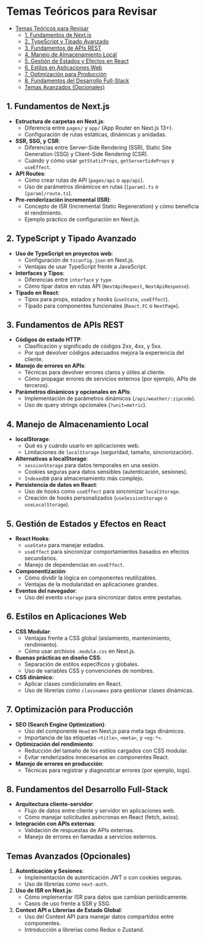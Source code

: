 # Temas Teóricos para Revisar
- [Temas Teóricos para Revisar](#temas-teóricos-para-revisar)
  - [1. Fundamentos de Next.js](#1-fundamentos-de-nextjs)
  - [2. TypeScript y Tipado Avanzado](#2-typescript-y-tipado-avanzado)
  - [3. Fundamentos de APIs REST](#3-fundamentos-de-apis-rest)
  - [4. Manejo de Almacenamiento Local](#4-manejo-de-almacenamiento-local)
  - [5. Gestión de Estados y Efectos en React](#5-gestión-de-estados-y-efectos-en-react)
  - [6. Estilos en Aplicaciones Web](#6-estilos-en-aplicaciones-web)
  - [7. Optimización para Producción](#7-optimización-para-producción)
  - [8. Fundamentos del Desarrollo Full-Stack](#8-fundamentos-del-desarrollo-full-stack)
  - [Temas Avanzados (Opcionales)](#temas-avanzados-opcionales)

## 1. Fundamentos de Next.js
- **Estructura de carpetas en Next.js**:
  - Diferencia entre `pages/` y `app/` (App Router en Next.js 13+).
  - Configuración de rutas estáticas, dinámicas y anidadas.
- **SSR, SSG, y CSR**:
  - Diferencias entre Server-Side Rendering (SSR), Static Site Generation (SSG) y Client-Side Rendering (CSR).
  - Cuándo y cómo usar `getStaticProps`, `getServerSideProps` y `useEffect`.
- **API Routes**:
  - Cómo crear rutas de API (`pages/api` o `app/api`).
  - Uso de parámetros dinámicos en rutas (`[param].ts` o `[param]/route.ts`).
- **Pre-renderización incremental (ISR)**:
  - Concepto de ISR (Incremental Static Regeneration) y cómo beneficia el rendimiento.
  - Ejemplo práctico de configuración en Next.js.

## 2. TypeScript y Tipado Avanzado
- **Uso de TypeScript en proyectos web**:
  - Configuración de `tsconfig.json` en Next.js.
  - Ventajas de usar TypeScript frente a JavaScript.
- **Interfaces y Tipos**:
  - Diferencias entre `interface` y `type`.
  - Cómo tipar datos en rutas API (`NextApiRequest`, `NextApiResponse`).
- **Tipado en React**:
  - Tipos para props, estados y hooks (`useState`, `useEffect`).
  - Tipado para componentes funcionales (`React.FC` o `NextPage`).

## 3. Fundamentos de APIs REST
- **Códigos de estado HTTP**:
  - Clasificación y significado de códigos 2xx, 4xx, y 5xx.
  - Por qué devolver códigos adecuados mejora la experiencia del cliente.
- **Manejo de errores en APIs**:
  - Técnicas para devolver errores claros y útiles al cliente.
  - Cómo propagar errores de servicios externos (por ejemplo, APIs de terceros).
- **Parámetros dinámicos y opcionales en APIs**:
  - Implementación de parámetros dinámicos (`/api/weather/:zipcode`).
  - Uso de query strings opcionales (`?unit=metric`).

## 4. Manejo de Almacenamiento Local
- **localStorage**:
  - Qué es y cuándo usarlo en aplicaciones web.
  - Limitaciones de `localStorage` (seguridad, tamaño, sincronización).
- **Alternativas a localStorage**:
  - `sessionStorage` para datos temporales en una sesión.
  - Cookies seguras para datos sensibles (autenticación, sesiones).
  - `IndexedDB` para almacenamiento más complejo.
- **Persistencia de datos en React**:
  - Uso de hooks como `useEffect` para sincronizar `localStorage`.
  - Creación de hooks personalizados (`useSessionStorage` o `useLocalStorage`).

## 5. Gestión de Estados y Efectos en React
- **React Hooks**:
  - `useState` para manejar estados.
  - `useEffect` para sincronizar comportamientos basados en efectos secundarios.
  - Manejo de dependencias en `useEffect`.
- **Componentización**:
  - Cómo dividir la lógica en componentes reutilizables.
  - Ventajas de la modularidad en aplicaciones grandes.
- **Eventos del navegador**:
  - Uso del evento `storage` para sincronizar datos entre pestañas.

## 6. Estilos en Aplicaciones Web
- **CSS Modular**:
  - Ventajas frente a CSS global (aislamiento, mantenimiento, rendimiento).
  - Cómo usar archivos `.module.css` en Next.js.
- **Buenas prácticas en diseño CSS**:
  - Separación de estilos específicos y globales.
  - Uso de variables CSS y convenciones de nombres.
- **CSS dinámico**:
  - Aplicar clases condicionales en React.
  - Uso de librerías como `classnames` para gestionar clases dinámicas.

## 7. Optimización para Producción
- **SEO (Search Engine Optimization)**:
  - Uso del componente `Head` en Next.js para meta tags dinámicos.
  - Importancia de las etiquetas `<title>`, `<meta>`, y `<og:*>`.
- **Optimización del rendimiento**:
  - Reducción del tamaño de los estilos cargados con CSS modular.
  - Evitar renderizados innecesarios en componentes React.
- **Manejo de errores en producción**:
  - Técnicas para registrar y diagnosticar errores (por ejemplo, logs).

## 8. Fundamentos del Desarrollo Full-Stack
- **Arquitectura cliente-servidor**:
  - Flujo de datos entre cliente y servidor en aplicaciones web.
  - Cómo manejar solicitudes asíncronas en React (fetch, axios).
- **Integración con APIs externas**:
  - Validación de respuestas de APIs externas.
  - Manejo de errores en llamadas a servicios externos.

## Temas Avanzados (Opcionales)
1. **Autenticación y Sesiones**:
   - Implementación de autenticación JWT o con cookies seguras.
   - Uso de librerías como `next-auth`.
2. **Uso de ISR en Next.js**:
   - Cómo implementar ISR para datos que cambian periódicamente.
   - Casos de uso frente a SSR y SSG.
3. **Context API o Librerías de Estado Global**:
   - Uso del Context API para manejar datos compartidos entre componentes.
   - Introducción a librerías como Redux o Zustand.
